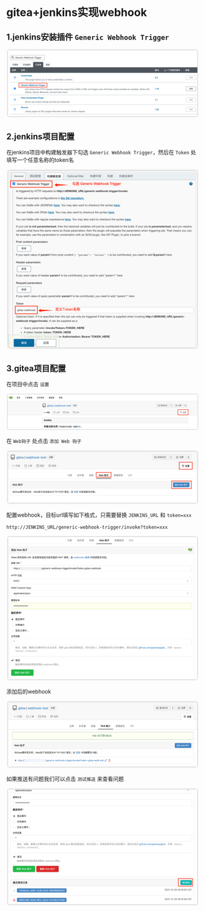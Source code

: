 # gitea+jenkins实现webhook

## 1.jenkins安装插件 `Generic Webhook Trigger`



![iShot2021-12-25_15.23.06](https://github.com/pptfz/picgo-images/blob/master/img/iShot2021-12-25_15.23.06.png)



## 2.jenkins项目配置

在jenkins项目中构建触发器下勾选 `Generic Webhook Trigger`，然后在 `Token` 处填写一个任意名称的token名

![iShot2021-12-25_15.28.16](https://github.com/pptfz/picgo-images/blob/master/img/iShot2021-12-25_15.28.16.png)







## 3.gitea项目配置

在项目中点击 `设置`

![iShot2021-12-25_15.38.18](https://github.com/pptfz/picgo-images/blob/master/img/iShot2021-12-25_15.38.18.png)







在 `Web钩子` 处点击 `添加 Web 钩子`

![iShot2021-12-25_15.41.01](https://github.com/pptfz/picgo-images/blob/master/img/iShot2021-12-25_15.41.01.png)







配置webhook，目标url填写如下格式，只需要替换 `JENKINS_URL` 和 `token=xxx`

```
http://JENKINS_URL/generic-webhook-trigger/invoke?token=xxx
```



![iShot2021-12-25_16.02.54](https://github.com/pptfz/picgo-images/blob/master/img/iShot2021-12-25_16.02.54.png)



添加后的webhook

![iShot2021-12-25_16.04.38](https://github.com/pptfz/picgo-images/blob/master/img/iShot2021-12-25_16.04.38.png)







如果推送有问题我们可以点击 `测试推送` 来查看问题

![iShot2021-12-25_16.16.50](https://github.com/pptfz/picgo-images/blob/master/img/iShot2021-12-25_16.16.50.png)










